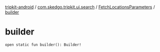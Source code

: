 [tripkit-android](../../index.md) / [com.skedgo.tripkit.ui.search](../index.md) / [FetchLocationsParameters](index.md) / [builder](./builder.md)

# builder

`open static fun builder(): Builder!`